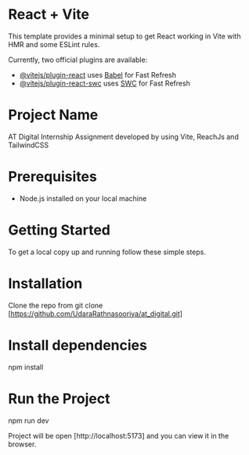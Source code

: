 # React + Vite

This template provides a minimal setup to get React working in Vite with HMR and some ESLint rules.

Currently, two official plugins are available:

- [@vitejs/plugin-react](https://github.com/vitejs/vite-plugin-react/blob/main/packages/plugin-react/README.md) uses [Babel](https://babeljs.io/) for Fast Refresh
- [@vitejs/plugin-react-swc](https://github.com/vitejs/vite-plugin-react-swc) uses [SWC](https://swc.rs/) for Fast Refresh

# Project Name

 AT Digital Internship Assignment developed by using Vite, ReachJs and TailwindCSS

# Prerequisites

- Node.js installed on your local machine

# Getting Started

To get a local copy up and running follow these simple steps.

# Installation

Clone the repo from
git clone [https://github.com/UdaraRathnasooriya/at_digital.git]

# Install dependencies

npm install

# Run the Project

npm run dev

Project will be open [http://localhost:5173] and you can view it in the browser.
